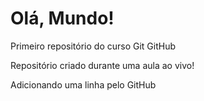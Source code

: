 # Olá, Mundo!
 Primeiro repositório do curso Git GitHub

 Repositório criado durante uma aula ao vivo!

Adicionando uma linha pelo GitHub
